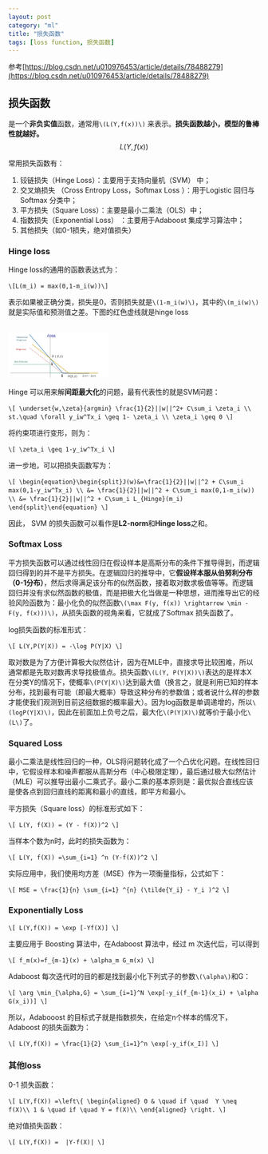 ```yaml
---
layout: post
category: "ml"
title: "损失函数"
tags: [loss function, 损失函数]
---
```


<!-- TOC -->

<!-- /TOC -->

参考[https://blog.csdn.net/u010976453/article/details/78488279](https://blog.csdn.net/u010976453/article/details/78488279)

## 损失函数

是一个**非负实值**函数，通常用`\(L(Y,f(x))\)` 来表示。**损失函数越小，模型的鲁棒性就越好。**
$$L(Y,f(x))$$

常用损失函数有：

1. 铰链损失（Hinge Loss）：主要用于支持向量机（SVM） 中； 
2. 交叉熵损失 （Cross Entropy Loss，Softmax Loss ）：用于Logistic 回归与Softmax 分类中； 
3. 平方损失（Square Loss）：主要是最小二乘法（OLS）中； 
4. 指数损失（Exponential Loss） ：主要用于Adaboost 集成学习算法中； 
5. 其他损失（如0-1损失，绝对值损失）

### Hinge loss

Hinge loss的通用的函数表达式为：

`\[L(m_i) = max(0,1-m_i(w))\]`

表示如果被正确分类，损失是0，否则损失就是`\(1-m_i(w)\)`，其中的`\(m_i(w)\)`就是实际值和预测值之差。下图的红色虚线就是hinge loss

<html>
<br/>

<img src='../assets/hinge-loss.jpg' style='max-height: 200px;max-width:200px'/>
<br/>

</html>

Hinge 可以用来解**间距最大化**的问题，最有代表性的就是SVM问题：

`\[
    \underset{w,\zeta}{argmin} \frac{1}{2}||w||^2+ C\sum_i \zeta_i \\
st.\quad \forall y_iw^Tx_i \geq 1- \zeta_i \\
\zeta_i \geq 0
\]`

将约束项进行变形，则为： 

`\[
    \zeta_i \geq 1-y_iw^Tx_i
\]`

进一步地，可以把损失函数写为：

`\[
\begin{equation}\begin{split}J(w)&=\frac{1}{2}||w||^2 + C\sum_i max(0,1-y_iw^Tx_i) \\
&= \frac{1}{2}||w||^2 + C\sum_i max(0,1-m_i(w)) \\
&= \frac{1}{2}||w||^2 + C\sum_i L_{Hinge}(m_i)
\end{split}\end{equation}
\]`

因此， SVM 的损失函数可以看作是**L2-norm**和**Hinge loss**之和。

### Softmax Loss

平方损失函数可以通过线性回归在假设样本是高斯分布的条件下推导得到，而逻辑回归得到的并不是平方损失。在逻辑回归的推导中，它**假设样本服从伯努利分布（0-1分布）**，然后求得满足该分布的似然函数，接着取对数求极值等等。而逻辑回归并没有求似然函数的极值，而是把极大化当做是一种思想，进而推导出它的经验风险函数为：最小化负的似然函数`\(\max F(y, f(x)) \rightarrow \min -F(y, f(x)))\)`，从损失函数的视角来看，它就成了Softmax 损失函数了。

log损失函数的标准形式： 

`\[
L(Y,P(Y|X)) = -\log P(Y|X)
\]`

取对数是为了方便计算极大似然估计，因为在MLE中，直接求导比较困难，所以通常都是先取对数再求导找极值点。损失函数`\(L(Y, P(Y|X))\)`表达的是样本X 在分类Y的情况下，使概率`\(P(Y|X)\)`达到最大值（换言之，就是利用已知的样本分布，找到最有可能（即最大概率）导致这种分布的参数值；或者说什么样的参数才能使我们观测到目前这组数据的概率最大）。因为log函数是单调递增的，所以`\(logP(Y|X)\)`，因此在前面加上负号之后，最大化`\(P(Y|X)\)`就等价于最小化`\(L\)`了。

### Squared Loss

最小二乘法是线性回归的一种，OLS将问题转化成了一个凸优化问题。在线性回归中，它假设样本和噪声都服从高斯分布（中心极限定理），最后通过极大似然估计（MLE）可以推导出最小二乘式子。最小二乘的基本原则是：最优拟合直线应该是使各点到回归直线的距离和最小的直线，即平方和最小。

平方损失（Square loss）的标准形式如下： 

`\[
L(Y, f(X)) = (Y - f(X))^2
\]`

当样本个数为n时，此时的损失函数为： 

`\[
L(Y, f(X)) =\sum_{i=1} ^n (Y-f(X))^2
\]`

实际应用中，我们使用均方差（MSE）作为一项衡量指标，公式如下： 

`\[
MSE = \frac{1}{n} \sum_{i=1} ^{n} (\tilde{Y_i} - Y_i )^2
\]`

### Exponentially Loss

`\[
L(Y,f(X)) = \exp [-Yf(X)]
\]`

主要应用于 Boosting 算法中，在Adaboost 算法中，经过 m 次迭代后，可以得到

`\[
f_m(x)=f_{m-1}(x) + \alpha_m G_m(x)
\]`

Adaboost 每次迭代时的目的都是找到最小化下列式子的参数`\(\alpha\)`和G：

`\[
\arg \min_{\alpha,G} = \sum_{i=1}^N \exp[-y_i(f_{m-1}(x_i) + \alpha G(x_i))]
\]`

所以，Adabooost 的目标式子就是指数损失，在给定n个样本的情况下，Adaboost 的损失函数为： 

`\[
L(Y,f(X)) = \frac{1}{2} \sum_{i=1}^n \exp[-y_if(x_I)]
\]`

### 其他loss

0-1 损失函数：

`\[
L(Y,f(X)) =\left\{
\begin{aligned}
0 & \quad if \quad  Y \neq f(X)\\
1 & \quad if \quad Y = f(X)\\
\end{aligned}
\right.
\]`

绝对值损失函数：

`\[
L(Y,f(X)) =  |Y-f(X)|
\]`
